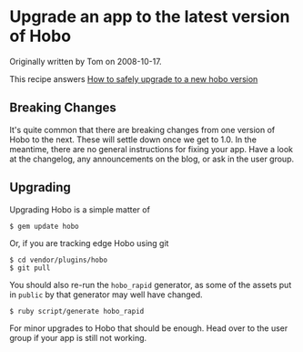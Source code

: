 # Upgrade an app to the latest version of Hobo

Originally written by Tom on 2008-10-17.

This recipe answers [How to safely upgrade to a new hobo version](/questions/11-how-to-safely-upgrade-to-a)

## Breaking Changes

It's quite common that there are breaking changes from one version of Hobo to the next. These will settle down once we get to 1.0. In the meantime, there are no general instructions for fixing your app. Have a look at the changelog, any announcements on the blog, or ask in the user group.

## Upgrading

Upgrading Hobo is a simple matter of

    $ gem update hobo

Or, if you are tracking edge Hobo using git

    $ cd vendor/plugins/hobo
    $ git pull

You should also re-run the `hobo_rapid` generator, as some of the assets put in `public` by that generator may well have changed.

    $ ruby script/generate hobo_rapid

For minor upgrades to Hobo that should be enough. Head over to the user group if your app is still not working.

